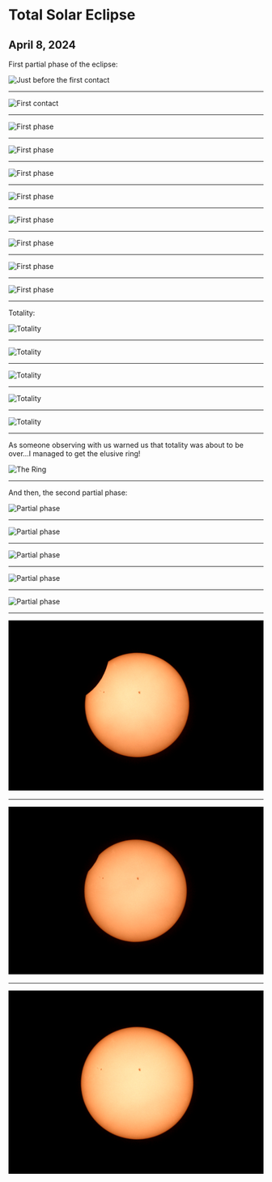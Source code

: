 # Total Solar Eclipse

## April 8, 2024

First partial phase of the eclipse:

![Just before the first contact](./2024/c1_0131.png)

---

![First contact](./2024/c1_0132.png)

---

![First phase](./2024/c1_0142.png)

---
![First phase](./2024/c1_0164.png)

---

![First phase](./2024/c1_0182.png)

---

![First phase](./2024/c1_0200.png)

---

![First phase](./2024/c1_0213.png)

---

![First phase](./2024/c1_0236.png)

---

![First phase](./2024/c1_0245.png)

---

![First phase](./2024/c1_0249.png)

---

Totality:

![Totality](./2024/c2_0251_04.png)

---

![Totality](./2024/c2_0254_03.png)

---

![Totality](./2024/c2_0256_02.png)

---

![Totality](./2024/c2_0261_01.png)

---

![Totality](./2024/c2_0261_02.png)

---

As someone observing with us warned us that totality was about to be over...I managed to get the elusive ring!

![The Ring](./2024/ring_0262_04.png)

---

And then, the second partial phase:

![Partial phase](./2024/c3_0263.png)

---

![Partial phase](./2024/c3_0292.png)

---

![Partial phase](./2024/c3_0331.png)

---

![Partial phase](./2024/c3_0348.png)

---

![Partial phase](./2024/c3_0388.png)

---

![Partial phase](./2024/c3_0406.png)

---

![Partial phase](./2024/c3_0424.png)

---

![Partial phase](./2024/c4_0427.png)